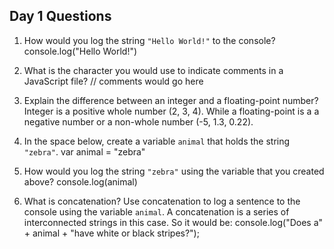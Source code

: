 ## Day 1 Questions

1. How would you log the string `"Hello World!"` to the console?
console.log("Hello World!")

1. What is the character you would use to indicate comments in a JavaScript file?
// comments would go here

1. Explain the difference between an integer and a floating-point number?
Integer is a positive whole number (2, 3, 4). While a floating-point is a a negative number or a non-whole number (-5, 1.3, 0.22).

1. In the space below, create a variable `animal` that holds the string `"zebra"`.
var animal = "zebra"

1. How would you log the string `"zebra"` using the variable that you created above?
console.log(animal)

1. What is concatenation? Use concatenation to log a sentence to the console using the variable `animal`.
A concatenation is a series of interconnected strings in this case. So it would be:
console.log("Does a" + animal + "have white or black stripes?");
